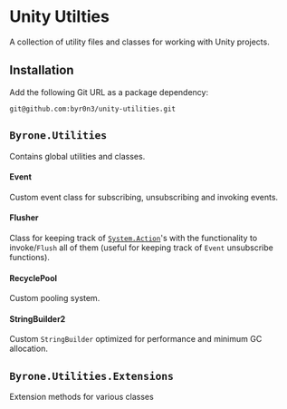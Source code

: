 # Unity Utilties
A collection of utility files and classes for working with Unity projects. 

## Installation
Add the following Git URL as a package dependency:

`git@github.com:byr0n3/unity-utilities.git`

## `Byrone.Utilities`
Contains global utilities and classes.

#### Event
Custom event class for subscribing, unsubscribing and invoking events.

#### Flusher
Class for keeping track of [`System.Action`](https://learn.microsoft.com/en-us/dotnet/api/system.action)'s with the functionality to invoke/`Flush` all of them (useful for keeping track of `Event` unsubscribe functions).

#### RecyclePool
Custom pooling system.

#### StringBuilder2
Custom `StringBuilder` optimized for performance and minimum GC allocation.

## `Byrone.Utilities.Extensions`
Extension methods for various classes
